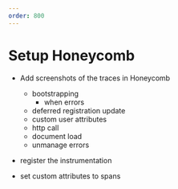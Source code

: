 ```yaml
---
order: 800
---
```


# Setup Honeycomb

- Add screenshots of the traces in Honeycomb
    - bootstrapping
        - when errors
    - deferred registration update
    - custom user attributes
    - http call
    - document load
    - unmanage errors


- register the instrumentation

- set custom attributes to spans
